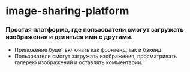 # image-sharing-platform

### Простая платформа, где пользователи смогут загружать изображения и делиться ими с другими.
 - Приложение будет включать как фронтенд, так и бэкенд. 
 - Пользователи смогут загружать изображения, просматривать галерею изображений и оставлять комментарии.
